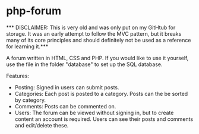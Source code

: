 # php-forum

*** DISCLAIMER: This is very old and was only put on my GitHtub for storage. It was an early attempt to follow the MVC pattern, but it breaks many of its core principles and should definitely not be used as a reference for learning it.***

A forum written in HTML, CSS and PHP.
If you would like to use it yourself, use the file in the folder "database" to set up the SQL database.

Features:
* Posting: Signed in users can submit posts.
* Categories: Each post is posted to a category. Posts can the be sorted by category.
* Comments: Posts can be commented on.
* Users: The forum can be viewed without signing in, but to create content an account is required. Users can see their posts and comments and edit/delete these.
